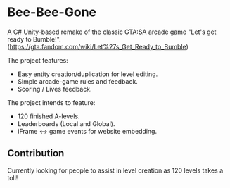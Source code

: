 # Bee-Bee-Gone
A C# Unity-based remake of the classic GTA:SA arcade game "Let's get ready to Bumble!". (https://gta.fandom.com/wiki/Let%27s_Get_Ready_to_Bumble)

The project features:
* Easy entity creation/duplication for level editing.
* Simple arcade-game rules and feedback.
* Scoring / Lives feedback.

The project intends to feature:
* 120 finished A-levels.
* Leaderboards (Local and Global).
* iFrame <-> game events for website embedding.

## Contribution
Currently looking for people to assist in level creation as 120 levels takes a toll!
